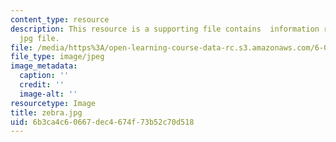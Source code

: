 ```yaml
---
content_type: resource
description: This resource is a supporting file contains  information regarding zebra
  jpg file.
file: /media/https%3A/open-learning-course-data-rc.s3.amazonaws.com/6-003-signals-and-systems-fall-2011/6b3ca4c60667dec4674f73b52c70d518_zebra.jpg
file_type: image/jpeg
image_metadata:
  caption: ''
  credit: ''
  image-alt: ''
resourcetype: Image
title: zebra.jpg
uid: 6b3ca4c6-0667-dec4-674f-73b52c70d518
---
```

